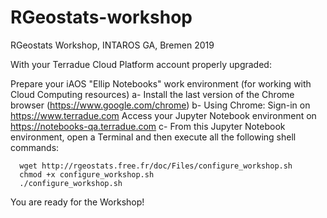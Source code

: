 # RGeostats-workshop
RGeostats Workshop, INTAROS GA, Bremen 2019 

With your Terradue Cloud Platform account properly upgraded:

Prepare your iAOS "Ellip Notebooks" work environment (for working with Cloud Computing resources)
    a- Install the last version of the Chrome browser (https://www.google.com/chrome)
    b- Using Chrome:
       Sign-in on https://www.terradue.com 
       Access your Jupyter Notebook environment on https://notebooks-qa.terradue.com
    c- From this Jupyter Notebook environment, open a Terminal and then execute all the following shell commands:

      wget http://rgeostats.free.fr/doc/Files/configure_workshop.sh
      chmod +x configure_workshop.sh
      ./configure_workshop.sh
      
You are ready for the Workshop!
